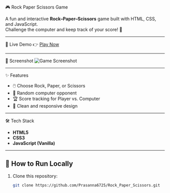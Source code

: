 🎮 Rock Paper Scissors Game

A fun and interactive **Rock–Paper–Scissors** game built with HTML, CSS, and JavaScript.  
Challenge the computer and keep track of your score! 🚀

---

 🔗 Live Demo
👉 [Play Now](https://Prasanna6725.github.io/Rock_Paper_Scissors/)

---

 📸 Screenshot
![Game Screenshot](screenshot.png)

---

 ✨ Features
- 🖱️ Choose Rock, Paper, or Scissors  
- 🤖 Random computer opponent  
- 🏆 Score tracking for Player vs. Computer  
- 🎨 Clean and responsive design  

---

 🛠️ Tech Stack
- **HTML5**
- **CSS3**
- **JavaScript (Vanilla)**

---

## 🚀 How to Run Locally
1. Clone this repository:
   ```bash
   git clone https://github.com/Prasanna6725/Rock_Paper_Scissors.git
